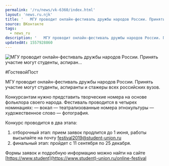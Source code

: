 ```yaml
---
permalink: '/ru/news/vk-6360/index.html'
layout: 'news.ru.njk'
title: '   МГУ проводит онлайн-фестиваль дружбы народов России. Принять участие могут студенты, аспиран…'
source: ВКонтакте
tags:
  - news_ru
description: '   МГУ проводит онлайн-фестиваль дружбы народов России. Принять участие могут студенты, аспиран…'
updatedAt: 1557928860
---
```

![   МГУ проводит онлайн-фестиваль дружбы народов России. Принять участие могут студенты, аспиран…](https://sun9-5.userapi.com/impf/c855020/v855020974/4202d/rlT7dbD9Wh0.jpg?size=900x600&quality=96&proxy=1&sign=0f0d2c25e3a329baab74cd0521d57953&c_uniq_tag=k2xUEzIB-el_eatcec4vPHBRuqv8tW7648GO5vRYTnI&type=album)

#ГостевойПост

МГУ проводит онлайн-фестиваль дружбы народов России. Принять участие могут студенты, аспиранты и стажеры всех российских вузов.

Конкурсантам нужно представить творческие номера на основе фольклора своего народа. Фестиваль проводится в четырех номинациях:
— вокал
— театрализованные номера этнокультуры
— художественное слово
— фотография.

Конкурс проводится в два этапа:
1) отборочный этап: прием заявок продлится до 1 июня, работы высылайте на почту festival2019@student-union.ru
2) финальный этап: пройдет с 11 сентября по 25 декабря.

Формы заявок и подробную информацию можно найти на сайте [https://www.student](https://www.student)-union.ru/online-festival
